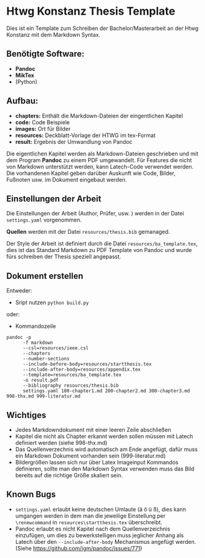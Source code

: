 # Htwg Konstanz Thesis Template

Dies ist ein Template zum Schreiben der Bachelor/Masterarbeit an der Htwg Konstanz mit dem Markdown Syntax.

## Benötigte Software:

* __Pandoc__
* __MikTex__
* (Python)

## Aufbau:

* __chapters:__  Enthält die Markdown-Dateien der eingentlichen Kapitel 
* __code:__ Code Beispiele
* __images:__ Ort für Bilder
* __resources:__ Deckblatt-Vorlage der HTWG im tex-Format
* __result:__ Ergebnis der Umwandlung von Pandoc

Die eigentlichen Kapitel werden als Markdown-Dateien geschrieben und mit dem Program __Pandoc__ zu einem PDF umgewandelt. Für Features die nicht von Markdown unterstützt werden, kann Latech-Code verwendet werden. Die vorhandenen Kapitel geben darüber Auskunft wie Code, Bilder, Fußnoten usw. im Dokument eingebaut werden.

## Einstellungen der Arbeit

Die Einstellungen der Arbeit (Author, Prüfer, usw. ) werden in der Datei ```settings.yaml``` vorgenommen.

__Quellen__ werden mit der Datei ```resources/thesis.bib``` gemanaged.

Der Style der Arbeit ist definiert durch die Datei ```resources/ba_template.tex```, dies ist das Standard Markdown zu PDF Template von Pandoc und wurde fürs schreiben der Thesis speziell angepasst.


## Dokument erstellen

Entweder:

* Sript nutzen ```python build.py```

oder:

* Kommandozeile
```
pandoc -p 
      -f markdown 
      --csl=resources/ieee.csl 
      --chapters 
      --number-sections 
      --include-before-body=resources/startthesis.tex 
      --include-after-body=resources/appendix.tex 
      --template=resources/ba_template.tex 
      -o result.pdf 
      --bibliography resources/thesis.bib 
      settings.yaml 100-chapter1.md 200-chapter2.md 300-chapter3.md 998-thx.md 999-literatur.md
````


## Wichtiges

* Jedes Markdowndokument mit einer leeren Zeile abschließen
* Kapitel die nicht als Chapter erkannt werden sollen müssen mit Latech definiert werden (siehe 998-thx.md)
* Das Quellenverzechnis wird automatisch am Ende angefügt, dafür muss ein Markdown Dokument vorhanden sein (999-literatur.md)
* Bildergrößen lassen sich nur über Latex Imageinput Kommandos definieren, sollte man den Markdown Syntax verwenden muss das Bild bereits auf die richtige Größe skaliert sein.

## Known Bugs

* ```settings.yaml``` erlaubt keine deutschen Umlaute (ä ö ü ß), dies kann umgangen werden in dem man die jeweilige Einstellung per ```\renewcommand``` in ```resources\startthesis.tex``` überschreibt.
* Pandoc erlaubt es nicht Kapitel nach dem Quellenverzeichnis einzufügen, um dies zu bewerkstelligen muss jeglicher Anhang als Latech über den  ```--include-after-body``` Mechanismus angefügt werden. (Siehe https://github.com/jgm/pandoc/issues/771)


